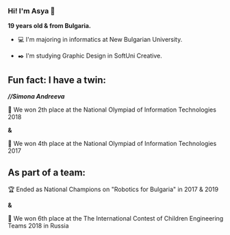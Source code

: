 ### Hi! I'm Asya 👋

**19 years old & from Bulgaria.**

- :computer: I'm majoring in informatics at New Bulgarian University.

- :black_nib: I'm studying Graphic Design in SoftUni Creative.

## Fun fact: I have a twin:
***//Simona Andreeva***



:2nd_place_medal: We won 2th place at the National Olympiad of Information Technologies 2018
 
**&**
 
:medal_sports: We won 4th place at the National Olympiad of Information Technologies 2017
 
## As part of a team:

 :trophy: Ended as National Champions on "Robotics for Bulgaria" in 2017 & 2019
 
 **&**
 
:medal_sports: We won 6th place at the The International Contest of Children Engineering Teams 2018 in Russia
